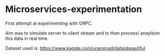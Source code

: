 # Microservices-experimentation

First attempt at experimenting with GRPC.

Aim was to simulate server to client stream and to then process/ anaylsize this data in real time.


Dataset used is:
https://www.kaggle.com/unanimad/dataisbeautiful
